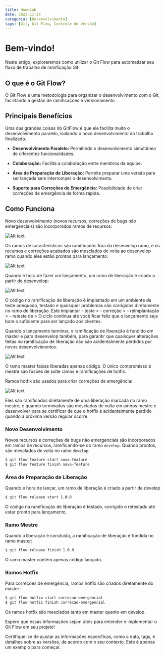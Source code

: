 ```yaml
---
title: HomeLab
date: 2023-11-24
categoria: [Desenvolvimento]
tags: [Git, Git Flow, Controle de Versão]
---
```


# Bem-vindo!

Neste artigo, exploraremos como utilizar o Git Flow para automatizar seu fluxo de trabalho de ramificação Git.

## O que é o Git Flow?

O Git Flow é uma metodologia para organizar o desenvolvimento com o Git, facilitando a gestão de ramificações e versionamento.

## Principais Benefícios


Uma das grandes coisas do GitFlow é que ele facilita muito o desenvolvimento paralelo, isolando o novo desenvolvimento do trabalho finalizado.

- **Desenvolvimento Paralelo:** Permitindo o desenvolvimento simultâneo de diferentes funcionalidades.
  
- **Colaboração:** Facilita a colaboração entre membros da equipe.

- **Área de Preparação de Liberação:** Permite preparar uma versão para ser lançada sem interromper o desenvolvimento.

- **Suporte para Correções de Emergência:** Possibilidade de criar correções de emergência de forma rápida.

## Como Funciona

Novo desenvolvimento (novos recursos, correções de bugs não emergenciais) são incorporados ramos de recursos:

![Alt text](image.png)

Os ramos de características são ramificados fora da desenvelop ramo, e os recursos e correções acabados são mesclados de volta ao desenvelop ramo quando eles estão prontos para lançamento:

![Alt text](image-1.png)

Quando é hora de fazer um lançamento, um ramo de liberação é criado a partir de desenvelop:

![Alt text](image-2.png)

O código no ramificação de liberação é implantado em um ambiente de teste adequado, testado e quaisquer problemas são corrigidos diretamente no ramo de liberação. Este implantar - teste > - correção > - reimplantação > - reteste de > O ciclo continua até você ficar feliz que o lançamento seja bom o suficiente para ser lançado aos clientes.

Quando o lançamento terminar, o ramificação de liberação é fundido em master e para desenvelop também, para garantir que quaisquer alterações feitas no ramificação de liberação não são acidentalmente perdidos por novos desenvolvimentos.

![Alt text](image-3.png)

O ramo master faixas liberadas apenas código. O único compromisso é mestre são fusões de solte ramos e ramificações de hotfix.

Ramos hotfix são usados para criar correções de emergência:

![Alt text](image-4.png)

Eles são ramificados diretamente de uma liberação marcada no ramo mestre, e quando terminados são mesclados de volta em ambos mestre e desenvolver para se certificar de que o hotfix é acidentalmente perdido quando a próxima versão regular ocorre.

### Novo Desenvolvimento

Novos recursos e correções de bugs não emergenciais são incorporados em ramos de recursos, ramificando-se do ramo `develop`. Quando prontos, são mesclados de volta no ramo `develop`:

```bash
$ git flow feature start nova-feature
$ git flow feature finish nova-feature
```

### Área de Preparação de Liberação

Quando é hora de lançar, um ramo de liberação é criado a partir de develop

```bash
$ git flow release start 1.0.0
```
O código na ramificação de liberação é testado, corrigido e retestado até estar pronto para lançamento.

### Ramo Mestre

Quando a liberação é concluída, a ramificação de liberação é fundida no ramo master:

```bash
$ git flow release finish 1.0.0
```

O ramo master contém apenas código lançado.

### Ramos Hotfix

Para correções de emergência, ramos hotfix são criados diretamente do master:


```bash
$ git flow hotfix start correcao-emergencial
$ git flow hotfix finish correcao-emergencial
```

Os ramos hotfix são mesclados tanto em master quanto em develop.

Espero que essas informações sejam úteis para entender e implementar o Git Flow em seu projeto!


Certifique-se de ajustar as informações específicas, como a data, tags, e detalhes sobre as versões, de acordo com o seu contexto. Este é apenas um exemplo para começar.
